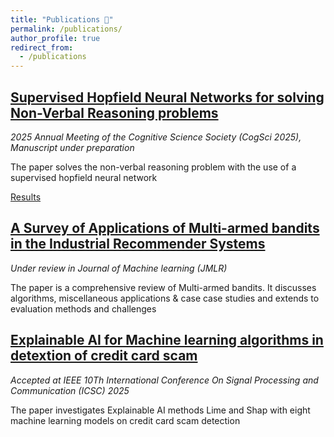 ```yaml
---
title: "Publications 📃"
permalink: /publications/
author_profile: true
redirect_from:
  - /publications
---
```


## **[Supervised Hopfield Neural Networks for solving Non-Verbal Reasoning problems](https://mbh1234.github.io/keerthana.github.io//hopfield/)** 
*2025 Annual Meeting of the Cognitive Science Society (CogSci 2025), Manuscript under preparation*

The paper solves the non-verbal reasoning problem with the use of a supervised hopfield neural network

[Results](https://mbh1234.github.io/keerthana.github.io/files/hopfield.pdf)

## **[A Survey of Applications of Multi-armed bandits in the Industrial Recommender Systems](https://mbh1234.github.io/keerthana.github.io//bandit/)**  
*Under review in Journal of Machine learning (JMLR)*

The paper is a comprehensive review of Multi-armed bandits. It discusses algorithms, miscellaneous applications & case case studies and extends to evaluation methods and challenges

## **[Explainable AI for Machine learning algorithms in detextion of credit card scam](https://mbh1234.github.io/keerthana.github.io//xai/)**  
*Accepted at IEEE 10Th International Conference On Signal Processing and Communication (ICSC) 2025*

The paper investigates Explainable AI methods Lime and Shap with eight machine learning models on credit card scam detection
